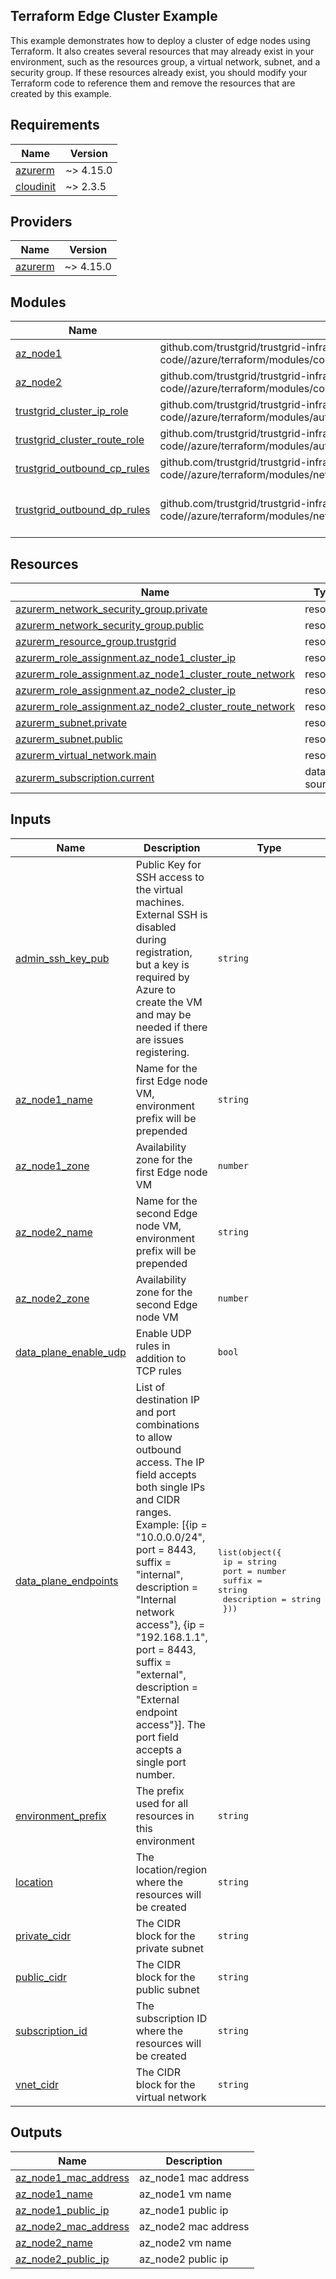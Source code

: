 ## Terraform Edge Cluster Example
This example demonstrates how to deploy a cluster of edge nodes using Terraform.  It also creates several resources that may already exist in your environment, such as the resources group, a virtual network, subnet, and a security group. If these resources already exist, you should modify your Terraform code to reference them and remove the resources that are created by this example.

<!-- BEGIN_TF_DOCS -->
## Requirements

| Name | Version |
|------|---------|
| <a name="requirement_azurerm"></a> [azurerm](#requirement\_azurerm) | ~> 4.15.0 |
| <a name="requirement_cloudinit"></a> [cloudinit](#requirement\_cloudinit) | ~> 2.3.5 |

## Providers

| Name | Version |
|------|---------|
| <a name="provider_azurerm"></a> [azurerm](#provider\_azurerm) | ~> 4.15.0 |

## Modules

| Name | Source | Version |
|------|--------|---------|
| <a name="module_az_node1"></a> [az\_node1](#module\_az\_node1) | github.com/trustgrid/trustgrid-infra-as-code//azure/terraform/modules/compute/trustgrid_single_node_manual_reg | v0.2.0 |
| <a name="module_az_node2"></a> [az\_node2](#module\_az\_node2) | github.com/trustgrid/trustgrid-infra-as-code//azure/terraform/modules/compute/trustgrid_single_node_auto_reg | v0.2.0 |
| <a name="module_trustgrid_cluster_ip_role"></a> [trustgrid\_cluster\_ip\_role](#module\_trustgrid\_cluster\_ip\_role) | github.com/trustgrid/trustgrid-infra-as-code//azure/terraform/modules/authorization/trustgrid_cluster_ip_role | v0.2.0 |
| <a name="module_trustgrid_cluster_route_role"></a> [trustgrid\_cluster\_route\_role](#module\_trustgrid\_cluster\_route\_role) | github.com/trustgrid/trustgrid-infra-as-code//azure/terraform/modules/authorization/trustgrid_cluster_route_role | v0.2.0 |
| <a name="module_trustgrid_outbound_cp_rules"></a> [trustgrid\_outbound\_cp\_rules](#module\_trustgrid\_outbound\_cp\_rules) | github.com/trustgrid/trustgrid-infra-as-code//azure/terraform/modules/network/trustgrid_outbound_control_plane_security_group_rules | v0.2.0 |
| <a name="module_trustgrid_outbound_dp_rules"></a> [trustgrid\_outbound\_dp\_rules](#module\_trustgrid\_outbound\_dp\_rules) | github.com/trustgrid/trustgrid-infra-as-code//azure/terraform/modules/network/trustgrid_outbound_data_plane_security_group_rules | 6-add-tf-autoregistration-scripts-to-azure-examples |

## Resources

| Name | Type |
|------|------|
| [azurerm_network_security_group.private](https://registry.terraform.io/providers/hashicorp/azurerm/latest/docs/resources/network_security_group) | resource |
| [azurerm_network_security_group.public](https://registry.terraform.io/providers/hashicorp/azurerm/latest/docs/resources/network_security_group) | resource |
| [azurerm_resource_group.trustgrid](https://registry.terraform.io/providers/hashicorp/azurerm/latest/docs/resources/resource_group) | resource |
| [azurerm_role_assignment.az_node1_cluster_ip](https://registry.terraform.io/providers/hashicorp/azurerm/latest/docs/resources/role_assignment) | resource |
| [azurerm_role_assignment.az_node1_cluster_route_network](https://registry.terraform.io/providers/hashicorp/azurerm/latest/docs/resources/role_assignment) | resource |
| [azurerm_role_assignment.az_node2_cluster_ip](https://registry.terraform.io/providers/hashicorp/azurerm/latest/docs/resources/role_assignment) | resource |
| [azurerm_role_assignment.az_node2_cluster_route_network](https://registry.terraform.io/providers/hashicorp/azurerm/latest/docs/resources/role_assignment) | resource |
| [azurerm_subnet.private](https://registry.terraform.io/providers/hashicorp/azurerm/latest/docs/resources/subnet) | resource |
| [azurerm_subnet.public](https://registry.terraform.io/providers/hashicorp/azurerm/latest/docs/resources/subnet) | resource |
| [azurerm_virtual_network.main](https://registry.terraform.io/providers/hashicorp/azurerm/latest/docs/resources/virtual_network) | resource |
| [azurerm_subscription.current](https://registry.terraform.io/providers/hashicorp/azurerm/latest/docs/data-sources/subscription) | data source |

## Inputs

| Name | Description | Type | Default | Required |
|------|-------------|------|---------|:--------:|
| <a name="input_admin_ssh_key_pub"></a> [admin\_ssh\_key\_pub](#input\_admin\_ssh\_key\_pub) | Public Key for SSH access to the virtual machines. External SSH is disabled during registration, but a key is required by Azure to create the VM and may be needed if there are issues registering. | `string` | n/a | yes |
| <a name="input_az_node1_name"></a> [az\_node1\_name](#input\_az\_node1\_name) | Name for the first Edge node VM, environment prefix will be prepended | `string` | n/a | yes |
| <a name="input_az_node1_zone"></a> [az\_node1\_zone](#input\_az\_node1\_zone) | Availability zone for the first Edge node VM | `number` | n/a | yes |
| <a name="input_az_node2_name"></a> [az\_node2\_name](#input\_az\_node2\_name) | Name for the second Edge node VM, environment prefix will be prepended | `string` | n/a | yes |
| <a name="input_az_node2_zone"></a> [az\_node2\_zone](#input\_az\_node2\_zone) | Availability zone for the second Edge node VM | `number` | n/a | yes |
| <a name="input_data_plane_enable_udp"></a> [data\_plane\_enable\_udp](#input\_data\_plane\_enable\_udp) | Enable UDP rules in addition to TCP rules | `bool` | `true` | no |
| <a name="input_data_plane_endpoints"></a> [data\_plane\_endpoints](#input\_data\_plane\_endpoints) | List of destination IP and port combinations to allow outbound access. The IP field accepts both single IPs and CIDR ranges. Example: [{ip = "10.0.0.0/24", port = 8443, suffix = "internal", description = "Internal network access"}, {ip = "192.168.1.1", port = 8443, suffix = "external", description = "External endpoint access"}]. The port field accepts a single port number. | <pre>list(object({<br/>    ip          = string<br/>    port        = number<br/>    suffix      = string<br/>    description = string<br/>  }))</pre> | n/a | yes |
| <a name="input_environment_prefix"></a> [environment\_prefix](#input\_environment\_prefix) | The prefix used for all resources in this environment | `string` | n/a | yes |
| <a name="input_location"></a> [location](#input\_location) | The location/region where the resources will be created | `string` | n/a | yes |
| <a name="input_private_cidr"></a> [private\_cidr](#input\_private\_cidr) | The CIDR block for the private subnet | `string` | n/a | yes |
| <a name="input_public_cidr"></a> [public\_cidr](#input\_public\_cidr) | The CIDR block for the public subnet | `string` | n/a | yes |
| <a name="input_subscription_id"></a> [subscription\_id](#input\_subscription\_id) | The subscription ID where the resources will be created | `string` | n/a | yes |
| <a name="input_vnet_cidr"></a> [vnet\_cidr](#input\_vnet\_cidr) | The CIDR block for the virtual network | `string` | n/a | yes |

## Outputs

| Name | Description |
|------|-------------|
| <a name="output_az_node1_mac_address"></a> [az\_node1\_mac\_address](#output\_az\_node1\_mac\_address) | az\_node1 mac address |
| <a name="output_az_node1_name"></a> [az\_node1\_name](#output\_az\_node1\_name) | az\_node1 vm name |
| <a name="output_az_node1_public_ip"></a> [az\_node1\_public\_ip](#output\_az\_node1\_public\_ip) | az\_node1 public ip |
| <a name="output_az_node2_mac_address"></a> [az\_node2\_mac\_address](#output\_az\_node2\_mac\_address) | az\_node2 mac address |
| <a name="output_az_node2_name"></a> [az\_node2\_name](#output\_az\_node2\_name) | az\_node2 vm name |
| <a name="output_az_node2_public_ip"></a> [az\_node2\_public\_ip](#output\_az\_node2\_public\_ip) | az\_node2 public ip |
<!-- END_TF_DOCS -->